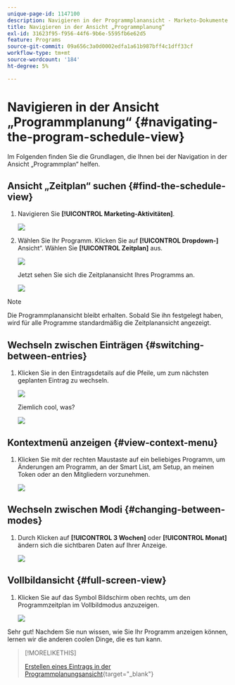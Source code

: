```yaml
---
unique-page-id: 1147100
description: Navigieren in der Programmplanansicht - Marketo-Dokumente - Produktdokumentation
title: Navigieren in der Ansicht „Programmplanung“
exl-id: 31623f95-f956-44f6-9b6e-5595fb6e62d5
feature: Programs
source-git-commit: 09a656c3a0d0002edfa1a61b987bff4c1dff33cf
workflow-type: tm+mt
source-wordcount: '184'
ht-degree: 5%

---
```


# Navigieren in der Ansicht „Programmplanung“ {#navigating-the-program-schedule-view}

Im Folgenden finden Sie die Grundlagen, die Ihnen bei der Navigation in der Ansicht „Programmplan“ helfen.

## Ansicht „Zeitplan“ suchen {#find-the-schedule-view}

1. Navigieren Sie **[!UICONTROL Marketing-Aktivitäten]**.

   ![](assets/login-marketing-activities.png)

1. Wählen Sie Ihr Programm. Klicken Sie auf **[!UICONTROL Dropdown-]** Ansicht“. Wählen Sie **[!UICONTROL Zeitplan]** aus.

   ![](assets/image2014-9-17-11-3a38-3a3.png)

   Jetzt sehen Sie sich die Zeitplanansicht Ihres Programms an.

   ![](assets/image2014-9-17-11-3a38-3a14.png)

>[!NOTE]
>
>Die Programmplanansicht bleibt erhalten. Sobald Sie ihn festgelegt haben, wird für alle Programme standardmäßig die Zeitplanansicht angezeigt.

## Wechseln zwischen Einträgen {#switching-between-entries}

1. Klicken Sie in den Eintragsdetails auf die Pfeile, um zum nächsten geplanten Eintrag zu wechseln.

   ![](assets/image2014-9-17-11-3a38-3a54.png)

   Ziemlich cool, was?

   ![](assets/image2014-9-17-11-3a39-3a10.png)

## Kontextmenü anzeigen {#view-context-menu}

1. Klicken Sie mit der rechten Maustaste auf ein beliebiges Programm, um Änderungen am Programm, an der Smart List, am Setup, an meinen Token oder an den Mitgliedern vorzunehmen.

   ![](assets/image2014-9-17-11-3a39-3a59.png)

## Wechseln zwischen Modi {#changing-between-modes}

1. Durch Klicken auf **[!UICONTROL 3 Wochen]** oder **[!UICONTROL Monat]** ändern sich die sichtbaren Daten auf Ihrer Anzeige.

   ![](assets/image2014-9-17-11-3a40-3a19.png)

## Vollbildansicht {#full-screen-view}

1. Klicken Sie auf das Symbol Bildschirm oben rechts, um den Programmzeitplan im Vollbildmodus anzuzeigen.

   ![](assets/image2014-9-17-11-3a40-3a45.png)

Sehr gut! Nachdem Sie nun wissen, wie Sie Ihr Programm anzeigen können, lernen wir die anderen coolen Dinge, die es tun kann.

>[!MORELIKETHIS]
>
>[Erstellen eines Eintrags in der Programmplanungsansicht](/help/marketo/product-docs/core-marketo-concepts/programs/program-schedule-view/creating-an-entry-in-the-program-schedule-view.md){target="_blank"}
